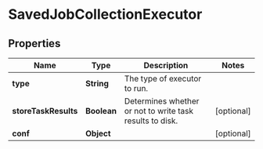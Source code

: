 # SavedJobCollectionExecutor

## Properties
Name | Type | Description | Notes
------------ | ------------- | ------------- | -------------
**type** | **String** | The type of executor to run. | 
**storeTaskResults** | **Boolean** | Determines whether or not to write task results to disk. |  [optional]
**conf** | **Object** |  |  [optional]
